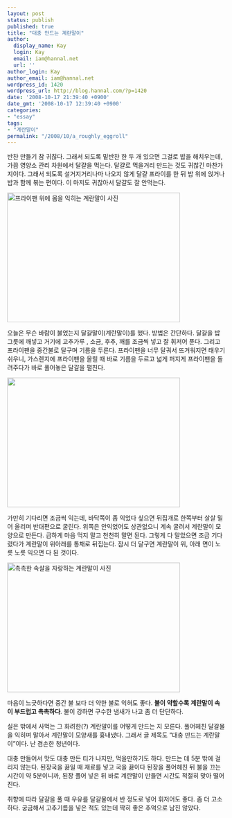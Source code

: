 ```yaml
---
layout: post
status: publish
published: true
title: "대충 만드는 계란말이"
author:
  display_name: Kay
  login: Kay
  email: iam@hannal.net
  url: ''
author_login: Kay
author_email: iam@hannal.net
wordpress_id: 1420
wordpress_url: http://blog.hannal.com/?p=1420
date: '2008-10-17 21:39:40 +0900'
date_gmt: '2008-10-17 12:39:40 +0900'
categories:
- "essay"
tags:
- "계란말이"
permalink: "/2008/10/a_roughly_eggroll"
---
```

<p>반찬 만들기 참 귀찮다. 그래서 되도록 밑반찬 한 두 개 있으면 그걸로 밥을 해치우는데, 가끔 영양소 관리 차원에서 달걀을 먹는다. 달걀로 먹을거리 만드는 것도 귀찮긴 마찬가지이다. 그래서 되도록 설거지거리나마 나오지 않게 달걀 프라이를 한 뒤 밥 위에 얹거나 밥과 함께 볶는 편이다. 이 마저도 귀찮아서 달걀도 잘 안먹는다.</p>
<p class="centerphoto"><img src="http://blog.hannal.com/assets/uploads/2008/10/eggroll_011.jpg" alt="프라이팬 위에 몸을 익히는 계란말이 사진" title="프라이팬 위에 몸을 익히는 계란말이 사진" width="399" height="299" class="aligncenter size-full wp-image-1421" /></p>
<p>오늘은 무슨 바람이 불었는지 달걀말이(계란말이)를 했다. 방법은 간단하다. 달걀을 밥그릇에 깨넣고 거기에 고추가루 , 소금, 후추, 깨를 조금씩 넣고 잘 휘저어 푼다. 그리고 프라이팬을 중간불로 달구며 기름을 두른다. 프라이팬을 너무 달궈서 뜨거워지면 태우기 쉬우니, 가스렌지에 프라이팬을 올릴 때 바로 기름을 두르고 넓게 퍼지게 프라이팬을 돌려주다가 바로 풀어놓은 달걀을 펼친다.</p>
<p class="centerphoto"><img src="http://blog.hannal.com/assets/uploads/2008/10/eggroll_021.jpg" alt="" title="프라이팬 위에 몸을 익히는 계란말이 사진" width="399" height="299" class="alignnone size-full wp-image-1422" /></p>
<p>가만히 기다리면 조금씩 익는데, 바닥쪽이 좀 익었다 싶으면 뒤집개로 한쪽부터 살살 밀어 올리며 반대편으로 굴린다. 위쪽은 안익었어도 상관없으니 계속 굴려서 계란말이 모양으로 만든다. 급하게 마음 먹지 말고 천천히 말면 된다. 그렇게 다 말았으면 조금 기다렸다가 계란말이 위아래를 통채로 뒤집는다. 잠시 더 달구면 계란말이 위, 아래 면이 노릇 노릇 익으면 다 된 것이다.</p>
<p class="centerphoto"><img src="http://blog.hannal.com/assets/uploads/2008/10/eggroll_031.jpg" alt="촉촉한 속살을 자랑하는 계란말이 사진" title="프라이팬 위에 몸을 익히는 계란말이 사진" width="399" height="299" class="aligncenter size-full wp-image-1423" /></p>
<p>마음이 느긋하다면 중간 불 보다 더 약한 불로 익혀도 좋다. <strong>불이 약할수록 계란말이 속이 부드럽고 촉촉하다</strong>. 불이 강하면 구수한 냄새가 나고 좀 더 단단하다.</p>
<p>실은 밖에서 사먹는 그 화려한(?) 계란말이를 어떻게 만드는 지 모른다. 풀어헤친 달걀물을 익히며 말아서 계란말이 모양새를 흉내냈다. 그래서 글 제목도 “대충 만드는 계란말이”이다. 난 겸손한 청년이다.</p>
<p>대충 만들어서 맛도 대충 만든 티가 나지만, 먹을만하기도 하다. 만드는 데 5분 밖에 걸리지 않는다. 된장국을 끓일 때 재료를 넣고 국을 끓이다 된장을 풀어헤친 뒤 불을 끄는 시간이 약 5분이니까, 된장 풀어 넣은 뒤 바로 계란말이 만들면 시간도 적절히 맞아 떨어진다.</p>
<p>취향에 따라 달걀을 풀 때 우유를 달걀물에서 반 정도로 넣어 휘저어도 좋다. 좀 더 고소하다. 궁금해서 고추기름을 넣은 적도 있는데 딱히 좋은 추억으로 남진 않았다.</p>
